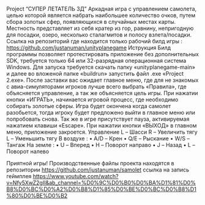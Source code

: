 Project “СУПЕР ЛЕТАТЕЛЬ 3Д”
Аркадная игра с управлением самолета, целью которой является набрать наибольшее количество очков, путем сбора золотых сфер, появляющихся в случайных местах карты. Местность представляет из себя кратер из гор, равнину, непригодную для посадки, озеро, несколько сталагмитов и полосу взлета/посадки.
Ссылка на репозиторий где находится только рабочий билд игры : https://github.com/justanuman/unityplanegame
Иструкция
Билд программы позволяет протестировать приложение без дополнительных SDK, требуется только 64 или 32-разрядная операционная система Windows.
Для запуска требуется скачать папку «unityplanegame-main» и далее во вложеной папке «buildrun» запустить файл .exe «Project 2.exe».
После заставки вас ожидает главное меню, где для не знакомых с авиа-симуляторами игроков лучше всего выбрать «Правила», где объясняется управление, а так же объясняется цель игры. При нажатии кнопки «ИГРАТЬ», начинается игровой процесс, где необходимо собирать золотые сферы. Игра будет окончена когда самолет разобьется, тогда игроку будет предложено выйти в главное меню или попробовать снова. Так же в игре присутствует пауза, активируемая нажатием клавиши «Escape». При нажатии кнопки «ВЫХОД» в главном меню, приложение закроется.
Управление
L – Шасси
R – Увеличить тягу
L – Уменьшить тягу
В воздухе : 
•	A/D – Крен
•	Q/E – Рыскание
•	W/S – Тангаж
На земле :
•	U – Вперед
•	H – Поворот направо
•	J – Назад
•	L – Поворот налево

Приятной игры!
Производственные файлы проекта находятся в репозитории https://github.com/justanuman/samolet
ссылка на запись геймплея https://www.youtube.com/watch?v=Nfy5XwZ2gII&ab_channel=%D0%9C%D0%B0%D0%BA%D1%81%D0%B8%D0%BC%D0%A2%D0%B8%D1%85%D0%BE%D0%BC%D0%B8%D1%80%D0%BE%D0%B2
